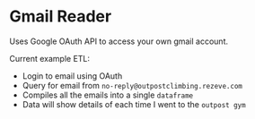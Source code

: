 # Gmail Reader

Uses Google OAuth API to access your own gmail account.

Current example ETL:

- Login to email using OAuth
- Query for email from `no-reply@outpostclimbing.rezeve.com`
- Compiles all the emails into a single `dataframe`
- Data will show details of each time I went to the `outpost gym`
